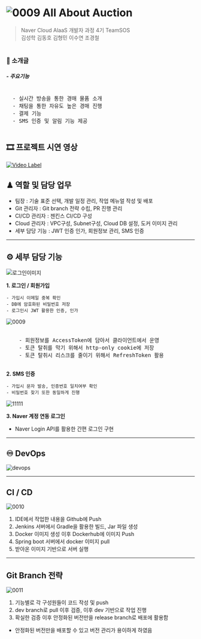 # ![0009](https://github.com/bit701team1/teamSOS/assets/124352219/bbc7f6c8-2c4b-417e-9667-c12af8907e4d) All About Auction

<span style="color:gray">
  
> Naver Cloud AlaaS 개발자 과정 4기 TeamSOS  
> 김성학 김동호 김형민 이수연 조경철
</span>

#

### 📃 소개글


##### - 주요기능
<pre>
  
  - 실시간 방송을 통한 경매 물품 소개
  - 채팅을 통한 자유도 높은 경매 진행 
  - 결제 기능
  - SMS 인증 및 알림 기능 제공
  
</pre>

## 🎞️ 프로젝트 시연 영상

[![Video Label](http://img.youtube.com/vi/ZNchPMv6KJE/0.jpg)](https://www.youtube.com/watch?v=ZNchPMv6KJE)


## ♟ 역할 및 담당 업무 

- 팀장 : 기술 표준 선택, 개발 일정 관리, 작업 메뉴얼 작성 및 배포
- Git 관리자 : Git branch 전략 수립, PR 진행 관리
- CI/CD 관리자 : 젠킨스 CI/CD 구성
- Cloud 관리자 : VPC구성, Subnet구성, Cloud DB 설정, 도커 이미지 관리
- 세부 담당 기능 : JWT 인증 인가, 회원정보 관리, SMS 인증

* * *
## ⚙ 세부 담당 기능 

![로그인이미지](https://github.com/bit701team1/teamSOS/assets/124352219/2582ca86-bb00-42b7-a0a7-39200ef4c3c1)


**1.  로그인 / 회원가입**

    - 가입시 이메일 중복 확인
    - DB에 암호화된 비밀번호 저장
    - 로그인시 JWT 활용한 인증, 인가

![0009](https://github.com/bit701team1/teamSOS/assets/124352219/ef47c5fa-f347-4e5c-bb38-bf98b317c3df)

<pre>
  
    - 회원정보를 AccessToken에 담아서 클라이언트에서 운영
    - 토큰 탈취를 막기 위해서 http-only cookie에 저장
    - 토큰 탈취시 리스크를 줄이기 위해서 RefreshToken 활용
    
</pre>     
      
**2. SMS 인증**

    - 가입시 문자 발송, 인증번호 일치여부 확인
    - 비밀번호 찾기 또한 동일하게 진행



![11111](https://github.com/bit701team1/teamSOS/assets/124352219/d6cba92e-c6d8-4273-bc53-d22379321ecc)

  
**3. Naver 계정 연동 로그인**

   - Naver Login API를 활용한 간편 로그인 구현

* * *

## ♾ DevOps

![devops](https://github.com/bit701team1/teamSOS/assets/124352219/dbc4a77d-79f3-47da-8898-4856d85b279d)

* * *


## CI / CD

![0010](https://github.com/bit701team1/teamSOS/assets/124352219/d2bbcc76-63c3-4916-bcec-5e8431dd00aa)

1.  IDE에서 작업한 내용을 Github에 Push
2.  Jenkins 서버에서 Gradle을 활용한 빌드, Jar 파일 생성
3.  Docker 이미지 생성 이후 Dockerhub에 이미지 Push
4.  Spring boot 서버에서 docker 이미지 pull
5.  받아온 이미지 기반으로 서버 실행

* * *

## Git Branch 전략

![0011](https://github.com/bit701team1/teamSOS/assets/124352219/f9380082-4ffb-4d74-9a40-eb1766a855d8)

1. 기능별로 각 구성원들이 코드 작성 및 push
2. dev branch로 pull 이후 검증, 이후 dev 기반으로 작업 진행
3. 확실한 검증 이후 안정화된 버전만을 release branch로 배포에 활용함
  - 안정화된 버전만을 배포할 수 있고 버전 관리가 용이하게 하였음


